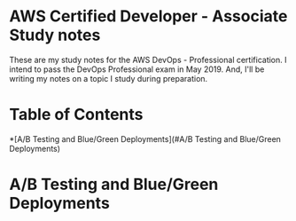 # AWS Certified Developer - Associate Study notes

These are my study notes for the AWS DevOps - Professional certification. I intend to pass the DevOps Professional exam in May 2019. And, I'll be writing my notes on a topic I study during preparation.

Table of Contents
=================

*[A/B Testing and Blue/Green Deployments](#A/B Testing and Blue/Green Deployments)

# A/B Testing and Blue/Green Deployments


